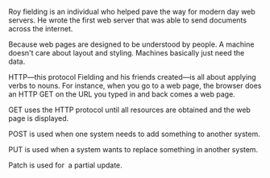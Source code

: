 Roy fielding is an individual who helped pave the way for modern day web servers. He wrote the first web server that was able to send documents across the internet.

Because web pages are designed to be understood by people. A machine doesn't care about layout and styling. Machines basically just need the data. 

HTTP—this protocol Fielding and his friends created—is all about applying verbs to nouns. For instance, when you go to a web page, the browser does an HTTP GET on the URL you typed in and back comes a web page.

GET uses the HTTP protocol until all resources are obtained and the web page is displayed.

POST is used when one system needs to add something to another system.

PUT is used when a system wants to replace something in another system.

Patch is used for  a partial update.
